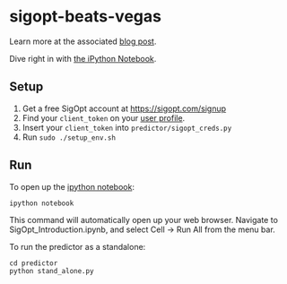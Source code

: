 # sigopt-beats-vegas

Learn more at the associated [blog post](http://blog.sigopt.com/post/136340340198/sigopt-for-ml-using-model-tuning-to-beat-vegas).

Dive right in with [the iPython Notebook](https://github.com/sigopt/sigopt-examples/blob/master/sigopt-beats-vegas/SigOpt%20NBA%20OverUnder%20Model.ipynb).

## Setup

1. Get a free SigOpt account at https://sigopt.com/signup
2. Find your `client_token` on your [user profile](https://sigopt.com/user/profile).
3. Insert your `client_token` into `predictor/sigopt_creds.py`
4. Run `sudo ./setup_env.sh`

## Run

To open up the [ipython notebook](http://ipython.org/notebook.html):
```
ipython notebook
```
This command will automatically open up your web browser. Navigate to SigOpt_Introduction.ipynb, and select Cell -> Run All from the menu bar.

To run the predictor as a standalone:
```
cd predictor
python stand_alone.py
```
